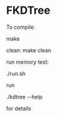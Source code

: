 # FKDTree

To compile:

make

clean:
make clean

run memory test:

./run.sh

run 

./kdtree --help

for details
